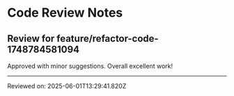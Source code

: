 # Code Review Notes

## Review for feature/refactor-code-1748784581094

Approved with minor suggestions. Overall excellent work!

---
Reviewed on: 2025-06-01T13:29:41.820Z